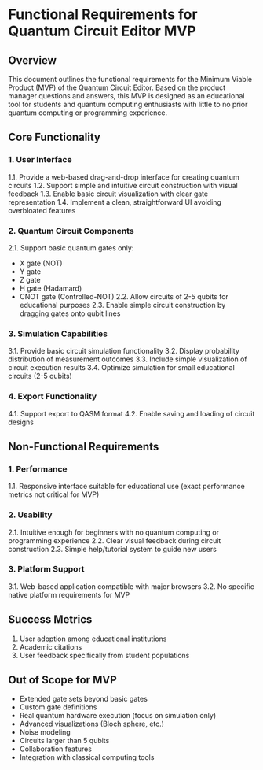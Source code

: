 # Functional Requirements for Quantum Circuit Editor MVP

## Overview
This document outlines the functional requirements for the Minimum Viable Product (MVP) of the Quantum Circuit Editor. Based on the product manager questions and answers, this MVP is designed as an educational tool for students and quantum computing enthusiasts with little to no prior quantum computing or programming experience.

## Core Functionality

### 1. User Interface
1.1. Provide a web-based drag-and-drop interface for creating quantum circuits
1.2. Support simple and intuitive circuit construction with visual feedback
1.3. Enable basic circuit visualization with clear gate representation
1.4. Implement a clean, straightforward UI avoiding overbloated features

### 2. Quantum Circuit Components
2.1. Support basic quantum gates only:
   - X gate (NOT)
   - Y gate
   - Z gate
   - H gate (Hadamard)
   - CNOT gate (Controlled-NOT)
2.2. Allow circuits of 2-5 qubits for educational purposes
2.3. Enable simple circuit construction by dragging gates onto qubit lines

### 3. Simulation Capabilities
3.1. Provide basic circuit simulation functionality
3.2. Display probability distribution of measurement outcomes
3.3. Include simple visualization of circuit execution results
3.4. Optimize simulation for small educational circuits (2-5 qubits)

### 4. Export Functionality
4.1. Support export to QASM format
4.2. Enable saving and loading of circuit designs

## Non-Functional Requirements

### 1. Performance
1.1. Responsive interface suitable for educational use (exact performance metrics not critical for MVP)

### 2. Usability
2.1. Intuitive enough for beginners with no quantum computing or programming experience
2.2. Clear visual feedback during circuit construction
2.3. Simple help/tutorial system to guide new users

### 3. Platform Support
3.1. Web-based application compatible with major browsers
3.2. No specific native platform requirements for MVP

## Success Metrics
1. User adoption among educational institutions
2. Academic citations
3. User feedback specifically from student populations

## Out of Scope for MVP
- Extended gate sets beyond basic gates
- Custom gate definitions
- Real quantum hardware execution (focus on simulation only)
- Advanced visualizations (Bloch sphere, etc.)
- Noise modeling
- Circuits larger than 5 qubits
- Collaboration features
- Integration with classical computing tools